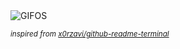 <div align="justify">
<picture>
    <source media="(prefers-color-scheme: dark)" srcset="https://i.ibb.co/67BbWXVd/output-gif.gif">
    <source media="(prefers-color-scheme: light)" srcset="https://i.ibb.co/67BbWXVd/output-gif.gif">
    <img alt="GIFOS" src="https://i.ibb.co/67BbWXVd/output-gif.gif">
</picture>

<sub><i>inspired from [x0rzavi/github-readme-terminal](https://github.com/x0rzavi/github-readme-terminal)</i></sub>

</div>

<!-- Image deletion URL: https://ibb.co/RkyPDjZ5/f3d375bb770a8e954ef071e329e32e5e -->